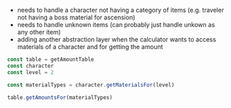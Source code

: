 -   needs to handle a character not having a category of items (e.g. traveler not having a boss material for ascension)
-   needs to handle unknown items (can probably just handle unkown as any other item)
-   adding another abstraction layer when the calculator wants to access materials of a character and for getting the amount

```js
const table = getAmountTable
const character
const level = 2

const materialTypes = character.getMaterialsFor(level)

table.getAmountsFor(materialTypes)
```
